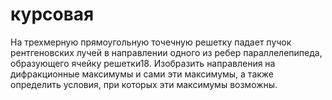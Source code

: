 # курсовая
На трехмерную прямоугольную точечную решетку падает пучок рентгеновских лучей в направлении одного из ребер параллелепипеда, образующего ячейку решетки18. Изобразить направления на дифракционные
максимумы и сами эти максимумы, а также определить условия, при
которых эти максимумы возможны.
